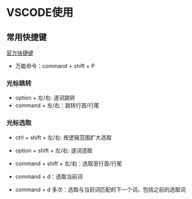 # VSCODE使用

## 常用快捷键

[官方快捷键](https://code.visualstudio.com/shortcuts/keyboard-shortcuts-macos.pdf)

- 万能命令：command + shift + P

### 光标跳转

- option + 左/右: 逐词跳转
- command + 左/右：跳转行首/行尾

### 光标选取

- ctrl + shift + 左/右: 按逻辑范围扩大选取
- option + shift + 左/右: 逐词选取
- command + shift + 左/右：选取至行首/行尾

- command + d：选取当前词
- command + d 多次：选取与当前词匹配的下一个词，包括之前的选取词
